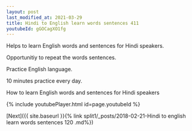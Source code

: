 ```yaml
---
layout: post
last_modified_at: 2021-03-29
title: Hindi to English learn words sentences 411 
youtubeId: gGOCagXO1fg
---
```

 
 
Helps to learn English words and sentences for Hindi speakers.

Opportunitiy to repeat the words sentences. 

Practice English language. 
 
10 minutes practice every day. 
 
How to learn English words and sentences for Hindi speakers 
 
{% include youtubePlayer.html id=page.youtubeId %}
 
 
[Next]({{ site.baseurl }}{% link  split1/_posts/2018-02-21-Hindi to english learn words sentences 120 .md%})
 
